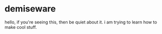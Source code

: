 # demiseware
hello, if you're seeing this, then be quiet about it.
i am trying to learn how to make cool stuff.
